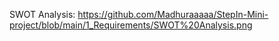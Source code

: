 SWOT Analysis: https://github.com/Madhuraaaaa/StepIn-Mini-project/blob/main/1_Requirements/SWOT%20Analysis.png
